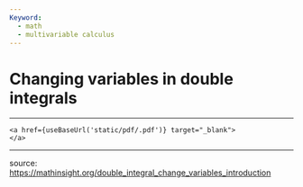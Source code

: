 ```yaml
---
Keyword:
  - math
  - multivariable calculus
---
```


# Changing variables in double integrals 

---
```
<a href={useBaseUrl('static/pdf/.pdf')} target="_blank">
</a>
```

---
source: https://mathinsight.org/double_integral_change_variables_introduction